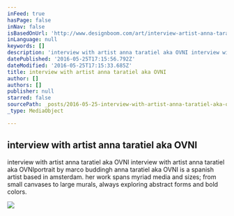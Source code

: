 ```yaml
---
inFeed: true
hasPage: false
inNav: false
isBasedOnUrl: 'http://www.designboom.com/art/interview-artist-anna-taratiel-06-16-2015/'
inLanguage: null
keywords: []
description: 'interview with artist anna taratiel aka OVNI interview with artist anna taratiel aka OVNIportrait by marco buddingh anna taratiel aka OVNI is a spanish artist based in amsterdam. her work spans myriad media and sizes; from small canvases to large murals, always exploring abstract forms and bold colors.'
datePublished: '2016-05-25T17:15:56.792Z'
dateModified: '2016-05-25T17:15:33.685Z'
title: interview with artist anna taratiel aka OVNI
author: []
authors: []
publisher: null
starred: false
sourcePath: _posts/2016-05-25-interview-with-artist-anna-taratiel-aka-ovni.md
_type: MediaObject

---
```

<article style=""><h1>interview with artist anna taratiel aka OVNI</h1><p>interview with artist anna taratiel aka OVNI interview with artist anna taratiel aka OVNIportrait by marco buddingh anna taratiel aka OVNI is a spanish artist based in amsterdam. her work spans myriad media and sizes; from small canvases to large murals, always exploring abstract forms and bold colors.</p><img src="http://www.designboom.com/wp-content/uploads/2015/06/anna_taratiel_interview_01-818x756.jpg" /></article>